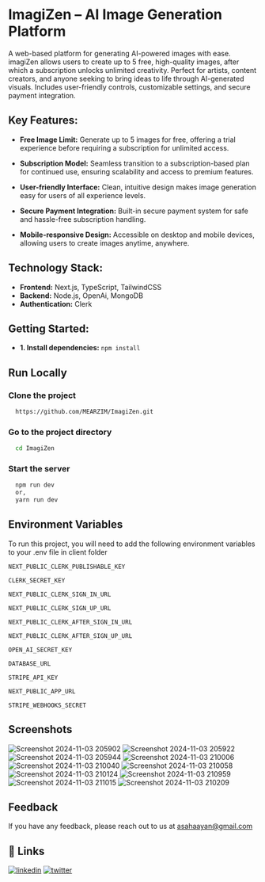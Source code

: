 
# ImagiZen – AI Image Generation Platform

A web-based platform for generating AI-powered images with ease. imagiZen allows users to create up to 5 free, high-quality images, after which a subscription unlocks unlimited creativity. Perfect for artists, content creators, and anyone seeking to bring ideas to life through AI-generated visuals. Includes user-friendly controls, customizable settings, and secure payment integration.


## Key Features:


- **Free Image Limit:** Generate up to 5 images for free, offering a trial experience before requiring a subscription for unlimited access.

- **Subscription Model:** Seamless transition to a subscription-based plan for continued use, ensuring scalability and access to premium features.

- **User-friendly Interface:** Clean, intuitive design makes image generation easy for users of all experience levels.

- **Secure Payment Integration:** Built-in secure payment system for safe and hassle-free subscription handling.

- **Mobile-responsive Design:** Accessible on desktop and mobile devices, allowing users to create images anytime, anywhere.

## Technology Stack:

- **Frontend:** Next.js, TypeScript, TailwindCSS
- **Backend:** Node.js, OpenAi, MongoDB
- **Authentication:** Clerk 



## Getting Started:

- **1. Install dependencies:** `npm install`
    
## Run Locally

### Clone the project

```bash
  https://github.com/MEARZIM/ImagiZen.git
```

### Go to the project directory

```bash
  cd ImagiZen
```

### Start the server

```bash
  npm run dev
  or,
  yarn run dev
```


## Environment Variables

To run this project, you will need to add the following environment variables to your .env file in client folder

`NEXT_PUBLIC_CLERK_PUBLISHABLE_KEY`

`CLERK_SECRET_KEY`

`NEXT_PUBLIC_CLERK_SIGN_IN_URL`

`NEXT_PUBLIC_CLERK_SIGN_UP_URL`

`NEXT_PUBLIC_CLERK_AFTER_SIGN_IN_URL`

`NEXT_PUBLIC_CLERK_AFTER_SIGN_UP_URL`

`OPEN_AI_SECRET_KEY`

`DATABASE_URL`

`STRIPE_API_KEY`

`NEXT_PUBLIC_APP_URL`

`STRIPE_WEBHOOKS_SECRET`

## Screenshots
![Screenshot 2024-11-03 205902](https://github.com/user-attachments/assets/b5e27972-8502-43cb-bf08-02781aadd2c2)
![Screenshot 2024-11-03 205922](https://github.com/user-attachments/assets/97fc2829-9bdb-41ad-a1cc-ce5f68262b7e)
![Screenshot 2024-11-03 205944](https://github.com/user-attachments/assets/fb28d785-ec80-4237-a957-63ea864b1bba)
![Screenshot 2024-11-03 210006](https://github.com/user-attachments/assets/13d0caae-8b0d-4553-aa8a-dfca728da5eb)
![Screenshot 2024-11-03 210040](https://github.com/user-attachments/assets/6c0d7668-79c1-4311-a89d-22816ebecb80)
![Screenshot 2024-11-03 210058](https://github.com/user-attachments/assets/884f95c8-7a94-45fe-8884-3020e78c8320)
![Screenshot 2024-11-03 210124](https://github.com/user-attachments/assets/50d06e94-0639-4287-bae1-29fd95355adb)
![Screenshot 2024-11-03 210959](https://github.com/user-attachments/assets/a6e7302b-fe90-476b-a2ff-a470e8af1b46)
![Screenshot 2024-11-03 211015](https://github.com/user-attachments/assets/62320b34-9af4-4eed-865e-fbf483205f19)
![Screenshot 2024-11-03 210209](https://github.com/user-attachments/assets/9f16271b-26f1-4606-8ab7-5ef2de451952)



## Feedback

If you have any feedback, please reach out to us at asahaayan@gmail.com


## 🔗 Links
[![linkedin](https://img.shields.io/badge/linkedin-0A66C2?style=for-the-badge&logo=linkedin&logoColor=white)](https://www.linkedin.com/)
[![twitter](https://img.shields.io/badge/twitter-1DA1F2?style=for-the-badge&logo=twitter&logoColor=white)](https://twitter.com/)

